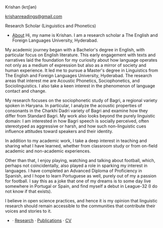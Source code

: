 Krishan (krɪʃən)

krishanreadings@gmail.com

Research Scholar (Linguistics and Phonetics)


- [About](/about/)
Hi, my name is Krishan. I am a research scholar a The English and Foreign Languages University, Hyderabad.

My academic journey began with a Bachelor's degree in English, with particular focus on English literature. This early engagement with texts and narratives laid the foundation for my curiosity about how language operates not only as a medium of expression but also as a mirror of society and human experience. It led me to pursue a Master's degree in Linguistics from The English and Foreign Languages University, Hyderabad. The research areas that interest me are Acoustic Phonetics, Sociophonetics, and Sociolinguistics. I also take a keen interest in the phenomenon of language contact and change.

My research focuses on the sociophonetic study of Bagri, a regional variety spoken in Haryana. In particular, I analyze the acoustic properties of consonants in the Charkhi Dadri variety of Bagri and examine how they differ from Standard Bagri. My work also looks beyond the purely linguistic domain: I am interested in how Bagri speech is socially perceived, often stereotyped as aggressive or harsh, and how such non-linguistic cues influence attitudes toward speakers and their identity. 

In addition to my academic work, I take a deep interest in teaching and sharing what I have learned, whether from classroom study or from on-field academic and non-academic experiences.

Other than that, I enjoy playing, watching and talking about football, which, perhaps not coincidentally, also played a role in sparking my interest in languages. I have completed an Advanced Diploma of Proficiency in Spanish, and I hope to learn Portuguese as well, purely out of my a passion for football. I say this as a joke that one of my dreams is to some day live somewhere in Portugal or Spain, and find myself a debut in League-32 (I do not know if that exists). 

I believe in open science practices, and hence it is my opinion that linguistic research should remain accessible to the communities that contribute their voices and stories to it.

- · [Research](/research/) · [Publications](/publications/) · [CV](/assets/cv.pdf)
